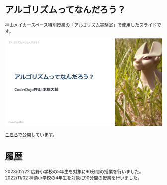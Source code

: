 # アルゴリズムってなんだろう？
神山メイカースペース特別授業の「アルゴリズム実験室」で使用したスライドです。

[![タイトルスライド](img/ogp.png)](https://motohasystem.github.io/exlab_algorithm/)

[こちら](https://motohasystem.github.io/exlab_algorithm/)で公開しています。


# 履歴

2023/02/22   広野小学校の5年生を対象に90分間の授業を行いました。
2022/11/02   神領小学校の4年生を対象に90分間の授業を行いました。
